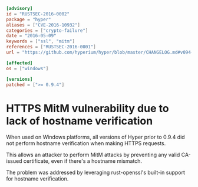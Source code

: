 ```toml
[advisory]
id = "RUSTSEC-2016-0002"
package = "hyper"
aliases = ["CVE-2016-10932"]
categories = ["crypto-failure"]
date = "2016-05-09"
keywords = ["ssl", "mitm"]
references = ["RUSTSEC-2016-0001"]
url = "https://github.com/hyperium/hyper/blob/master/CHANGELOG.md#v094-2016-05-09"

[affected]
os = ["windows"]

[versions]
patched = [">= 0.9.4"]
```

# HTTPS MitM vulnerability due to lack of hostname verification

When used on Windows platforms, all versions of Hyper prior to 0.9.4 did not
perform hostname verification when making HTTPS requests.

This allows an attacker to perform MitM attacks by preventing any valid
CA-issued certificate, even if there's a hostname mismatch.

The problem was addressed by leveraging rust-openssl's built-in support for
hostname verification.
